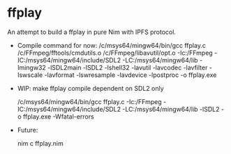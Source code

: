 # ffplay

An attempt to build a ffplay in pure Nim with IPFS protocol.

* Compile command for now: /c/msys64/mingw64/bin/gcc ffplay.c /c/FFmpeg/fftools/cmdutils.o /c/FFmpeg/libavutil/opt.o -Ic:/FFmpeg -IC:/msys64/mingw64/include/SDL2 -LC:/msys64/mingw64/lib  -lmingw32 -lSDL2main -lSDL2 -lshell32 -lavutil -lavcodec -lavfilter -lswscale -lavformat -lswresample -lavdevice -lpostproc -o ffplay.exe

* WIP: make ffplay compile dependent on SDL2 only

  /c/msys64/mingw64/bin/gcc ffplay.c  -Ic:/FFmpeg -IC:/msys64/mingw64/include/SDL2 -LC:/msys64/mingw64/lib -lSDL2 -o ffplay.exe -Wfatal-errors

 * Future:

   nim c ffplay.nim